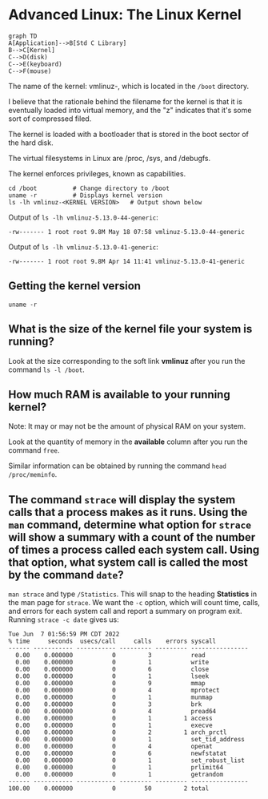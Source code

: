 # Advanced Linux: The Linux Kernel

```mermaid
graph TD
A[Application]-->B[Std C Library]
B-->C[Kernel]
C-->D(disk)
C-->E(keyboard)
C-->F(mouse)
```
The name of the kernel: vmlinuz-<KERNEL VERSION>, which is located in the `/boot` directory.
  
I believe that the rationale behind the filename for the kernel is that it is eventually loaded into virtual memory, and the "z" indicates that it's some sort of compressed filed.
  
The kernel is loaded with a bootloader that is stored in the boot sector of the hard disk.
  
The virtual filesystems in Linux are /proc, /sys, and /debugfs.
  
The kernel enforces privileges, known as capabilities.

```  
cd /boot          # Change directory to /boot
uname -r          # Displays kernel version
ls -lh vmlinuz-<KERNEL VERSION>   # Output shown below
```

Output of `ls -lh vmlinuz-5.13.0-44-generic`:

```  
-rw------- 1 root root 9.8M May 18 07:58 vmlinuz-5.13.0-44-generic
```
  
Output of `ls -lh vmlinuz-5.13.0-41-generic`:

```
-rw------- 1 root root 9.8M Apr 14 11:41 vmlinuz-5.13.0-41-generic
```
 
## Getting the kernel version

`uname -r`

## What is the size of the kernel file your system is running?

Look at the size corresponding to the soft link **vmlinuz** after you run the command `ls -l /boot`.

## How much RAM is available to your running kernel?

Note: It may or may not be the amount of physical RAM on your system.

Look at the quantity of memory in the **available** column after you run the command `free`.

Similar information can be obtained by running the command `head /proc/meminfo`.

## The command `strace` will display the system calls that a process makes as it runs. Using the `man` command, determine what option for `strace` will show a summary with a count of the number of times a process called each system call. Using that option, what system call is called the most by the command `date`?

`man strace` and type `/Statistics`. This will snap to the heading **Statistics** in the man page for `strace`. We want the `-c` option, which will count time, calls, and errors for each system call and report a summary on program exit. Running `strace -c date` gives us:

```
Tue Jun  7 01:56:59 PM CDT 2022
% time     seconds  usecs/call     calls    errors syscall
------ ----------- ----------- --------- --------- ----------------
  0.00    0.000000           0         3           read
  0.00    0.000000           0         1           write
  0.00    0.000000           0         6           close
  0.00    0.000000           0         1           lseek
  0.00    0.000000           0         9           mmap
  0.00    0.000000           0         4           mprotect
  0.00    0.000000           0         1           munmap
  0.00    0.000000           0         3           brk
  0.00    0.000000           0         4           pread64
  0.00    0.000000           0         1         1 access
  0.00    0.000000           0         1           execve
  0.00    0.000000           0         2         1 arch_prctl
  0.00    0.000000           0         1           set_tid_address
  0.00    0.000000           0         4           openat
  0.00    0.000000           0         6           newfstatat
  0.00    0.000000           0         1           set_robust_list
  0.00    0.000000           0         1           prlimit64
  0.00    0.000000           0         1           getrandom
------ ----------- ----------- --------- --------- ----------------
100.00    0.000000           0        50         2 total
```
